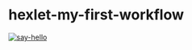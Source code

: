 # hexlet-my-first-workflow
[![say-hello](https://github.com/liadiann/hexlet-my-first-workflow/actions/workflows/say-hello.yml/badge.svg)](https://github.com/liadiann/hexlet-my-first-workflow/actions/workflows/say-hello.yml)

